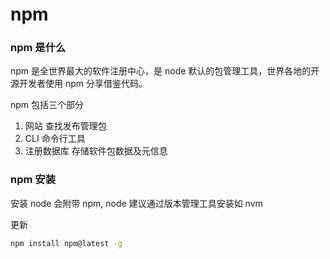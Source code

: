 # npm

### npm 是什么

npm 是全世界最大的软件注册中心，是 node 默认的包管理工具，世界各地的开源开发者使用 npm 分享借鉴代码。

npm 包括三个部分

1. 网站 查找发布管理包
2. CLI 命令行工具
3. 注册数据库 存储软件包数据及元信息

### npm 安装

安装 node 会附带 npm, node 建议通过版本管理工具安装如 nvm

更新

```bash
npm install npm@latest -g
```
